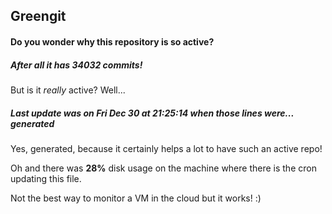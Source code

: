 ## Greengit

#### Do you wonder why this repository is so active?

##### After all it has 34032 commits!

But is it *really* active? Well...

##### Last update was on Fri Dec 30 at 21:25:14 when those lines were... generated

Yes, generated, because it certainly helps a lot to have such an active repo!

Oh and there was **28%** disk usage on the machine
where there is the cron updating this file.

Not the best way to monitor a VM in the cloud but it works! :)
